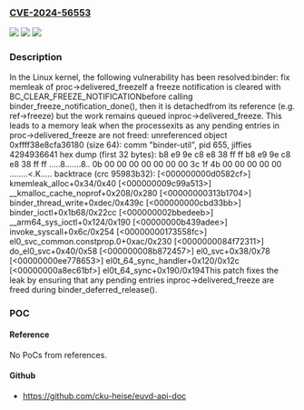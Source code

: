 ### [CVE-2024-56553](https://cve.mitre.org/cgi-bin/cvename.cgi?name=CVE-2024-56553)
![](https://img.shields.io/static/v1?label=Product&message=Linux&color=blue)
![](https://img.shields.io/static/v1?label=Version&message=d579b04a52a183db47dfcb7a44304d7747d551e1%3C%20b8b77712142fb146fe18d2253bc8a798d522e427%20&color=brighgreen)
![](https://img.shields.io/static/v1?label=Vulnerability&message=n%2Fa&color=brighgreen)

### Description

In the Linux kernel, the following vulnerability has been resolved:binder: fix memleak of proc->delivered_freezeIf a freeze notification is cleared with BC_CLEAR_FREEZE_NOTIFICATIONbefore calling binder_freeze_notification_done(), then it is detachedfrom its reference (e.g. ref->freeze) but the work remains queued inproc->delivered_freeze. This leads to a memory leak when the processexits as any pending entries in proc->delivered_freeze are not freed:  unreferenced object 0xffff38e8cfa36180 (size 64):    comm "binder-util", pid 655, jiffies 4294936641    hex dump (first 32 bytes):      b8 e9 9e c8 e8 38 ff ff b8 e9 9e c8 e8 38 ff ff  .....8.......8..      0b 00 00 00 00 00 00 00 3c 1f 4b 00 00 00 00 00  ........<.K.....    backtrace (crc 95983b32):      [<000000000d0582cf>] kmemleak_alloc+0x34/0x40      [<000000009c99a513>] __kmalloc_cache_noprof+0x208/0x280      [<00000000313b1704>] binder_thread_write+0xdec/0x439c      [<000000000cbd33bb>] binder_ioctl+0x1b68/0x22cc      [<000000002bbedeeb>] __arm64_sys_ioctl+0x124/0x190      [<00000000b439adee>] invoke_syscall+0x6c/0x254      [<00000000173558fc>] el0_svc_common.constprop.0+0xac/0x230      [<0000000084f72311>] do_el0_svc+0x40/0x58      [<000000008b872457>] el0_svc+0x38/0x78      [<00000000ee778653>] el0t_64_sync_handler+0x120/0x12c      [<00000000a8ec61bf>] el0t_64_sync+0x190/0x194This patch fixes the leak by ensuring that any pending entries inproc->delivered_freeze are freed during binder_deferred_release().

### POC

#### Reference
No PoCs from references.

#### Github
- https://github.com/cku-heise/euvd-api-doc


